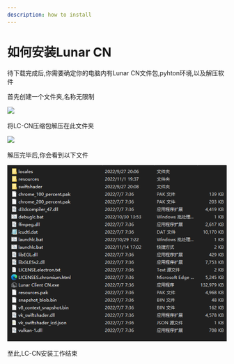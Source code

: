 ```yaml
---
description: how to install
---
```


# 如何安装Lunar CN

待下载完成后,你需要确定你的电脑内有Lunar CN文件包,pyhton环境,以及解压软件

首先创建一个文件夹,名称无限制

![](<.gitbook/assets/OAZZ\_7QF1T94X9PY1OMNALP (1).png>)

将LC-CN压缩包解压在此文件夹

![](.gitbook/assets/0Z03HFTE@}C\~{E}A{BWR\_V9.png)

解压完毕后,你会看到以下文件

![](<.gitbook/assets/image (4).png>)

至此,LC-CN安装工作结束

